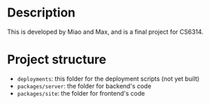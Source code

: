 # Description
This is developed by Miao and Max, and is a final project for CS6314.

# Project structure
- `deployments`: this folder for the deployment scripts (not yet built)  
- `packages/server`: the folder for backend's code  
- `packages/site`: the folder for frontend's code  
